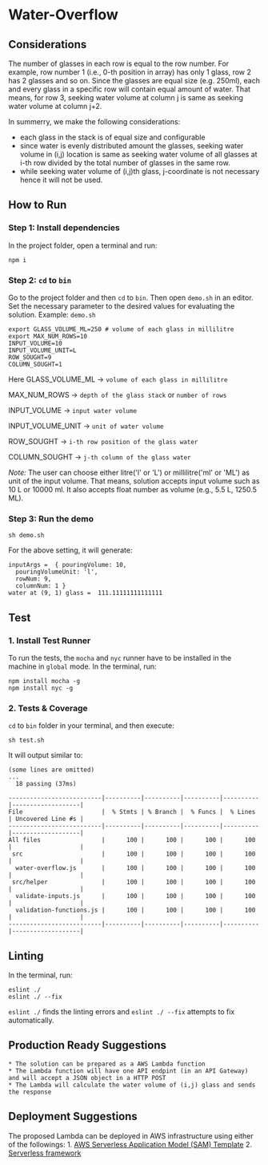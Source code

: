 # Water-Overflow
## Considerations
The number of glasses in each row is equal to the row number. For example, row number 1 (i.e., 0-th position in array) has only 1 glass, row 2 has 2 glasses and so on. Since the glasses are equal size (e.g. 250ml), each and every glass in a specific row will contain equal amount of water. That means, for row 3, seeking water volume at column j is same as seeking water volume at column j+2.

In summerry, we make the following considerations:
* each glass in the stack is of equal size and configurable
* since water is evenly distributed amount the glasses, seeking water volume in (i,j) location is same as seeking water volume of all glasses at i-th row divided by the total number of glasses in the same row. 
* while seeking water volume of (i,j)th glass, j-coordinate is not necessary hence it will not be used.

## How to Run
### Step 1: Install dependencies
In the project folder, open a terminal and run:
```
npm i
```
### Step 2: `cd` to `bin`
Go to the project folder and then `cd` to `bin`. Then open `demo.sh` in an editor. Set the necessary parameter to the desired values for evaluating the solution.
Example:
`demo.sh`
```
export GLASS_VOLUME_ML=250 # volume of each glass in millilitre
export MAX_NUM_ROWS=10 
INPUT_VOLUME=10
INPUT_VOLUME_UNIT=L
ROW_SOUGHT=9
COLUMN_SOUGHT=1
```
Here 
GLASS_VOLUME_ML -> `volume of each glass in millilitre` 

MAX_NUM_ROWS -> `depth of the glass stack` or `number of rows`

INPUT_VOLUME -> `input water volume`

INPUT_VOLUME_UNIT -> `unit of water volume`

ROW_SOUGHT -> `i-th row position of the glass water`

COLUMN_SOUGHT -> `j-th column of the glass water`

*Note:* The user can choose either litre('l' or 'L') or millilitre('ml' or 'ML') as unit of the input volume. That means, solution accepts input volume such as 10 L or 10000 ml. It also accepts float number as volume (e.g., 5.5 L, 1250.5 ML).

### Step 3: Run the demo
```
sh demo.sh
```
For the above setting, it will generate:
```
inputArgs =  { pouringVolume: 10,
  pouringVolumeUnit: 'l',
  rowNum: 9,
  columnNum: 1 }
water at (9, 1) glass =  111.11111111111111
```
## Test
### 1. Install Test Runner
To run the tests, the `mocha` and `nyc` runner have to be installed in the machine in `global` mode. In the terminal, run:

```
npm install mocha -g
npm install nyc -g
```

### 2. Tests & Coverage
`cd` to `bin` folder in your terminal, and then execute:

```
sh test.sh
```

It will output similar to:

```
(some lines are omitted)
...
  18 passing (37ms)

--------------------------|----------|----------|----------|----------|-------------------|
File                      |  % Stmts | % Branch |  % Funcs |  % Lines | Uncovered Line #s |
--------------------------|----------|----------|----------|----------|-------------------|
All files                 |      100 |      100 |      100 |      100 |                   |
 src                      |      100 |      100 |      100 |      100 |                   |
  water-overflow.js       |      100 |      100 |      100 |      100 |                   |
 src/helper               |      100 |      100 |      100 |      100 |                   |
  validate-inputs.js      |      100 |      100 |      100 |      100 |                   |
  validation-functions.js |      100 |      100 |      100 |      100 |                   |
--------------------------|----------|----------|----------|----------|-------------------|
```

## Linting
In the terminal, run:
```
eslint ./
eslint ./ --fix
```
`eslint ./` finds the linting errors and `eslint ./ --fix` attempts to fix automatically.

## Production Ready Suggestions
    * The solution can be prepared as a AWS Lambda function
    * The Lambda function will have one API endpint (in an API Gateway) and will accept a JSON object in a HTTP POST
    * The Lambda will calculate the water volume of (i,j) glass and sends the response

## Deployment Suggestions
The proposed Lambda can be deployed in AWS infrastructure using either of the followings:
    1. [AWS Serverless Application Model (SAM) Template](https://docs.aws.amazon.com/serverless-application-model/latest/developerguide/serverless-sam-template-basics.html)
    2. [Serverless framework](https://www.googleadservices.com/pagead/aclk?sa=L&ai=DChcSEwjw_N2L6MTkAhXPgHAKHQHxC-8YABAAGgJzYg&ohost=www.google.com&cid=CAESEeD2hELyw-ln42kWo_GYXQfK&sig=AOD64_2Lx6erIve8moDUdvO8sAraVl7x-g&q=&ved=2ahUKEwi86daL6MTkAhXEbSsKHd4AD-IQ0Qx6BAgrEAE&adurl=)
